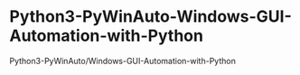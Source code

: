 # Python3-PyWinAuto-Windows-GUI-Automation-with-Python
Python3-PyWinAuto/Windows-GUI-Automation-with-Python
